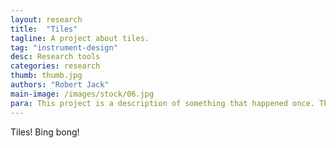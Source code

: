 ```yaml
---
layout: research
title:  "Tiles"
tagline: A project about tiles.
tag: "instrument-design"
desc: Research tools
categories: research
thumb: thumb.jpg
authors: "Robert Jack"
main-image: /images/stock/06.jpg
para: This project is a description of something that happened once. The description will be so detailed. You won't believe it. This description is YUGE.
---
```


Tiles! Bing bong!